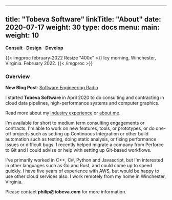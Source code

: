 
---
title: "Tobeva Software"
linkTitle: "About"
date: 2020-07-17
weight: 30
type: docs
menu:
  main:
    weight: 10
---

**Consult** &middot; **Design** &middot; **Develop**

{{< imgproc february-2022 Resize "400x" >}}
Icy morning, Winchester, Virginia. February 2022.
{{< /imgproc >}}
### Overview

**New Blog Post**: [Software Engineering Radio](/blog/2022/02/26/my-experience-as-a-software-engineering-radio-host/)

I started **Tobeva Software** in April 2020 to do consulting and
contracting in cloud data pipelines, high-performance systems and computer
graphics.

Read more about my [industry experience](/about/experience/) or
[about me](/about/philip).

I'm available for short to medium term consulting engagements or contracts.
I'm able to work on new features, tools, or prototypes, or do one-off
projects such as setting up Continuous Integration or other build
automation such as testing, doing static analysis, or fixing performance
issues or difficult bugs. I recently helped migrate a company from Perforce
to Git and I could advise or help with setting up Git-based workflows.

I've primarily worked in C++, C#, Python and Javascript, but I'm interested
in other languages such as Go and Rust, and could come up to speed quickly.
I have five years of experience with AWS, but would be happy to use other
cloud services also. I work remotely from my home in Winchester, Virginia.

Please contact **philip<img src="" width="0" height="0">@tobeva.com** for
more information.
